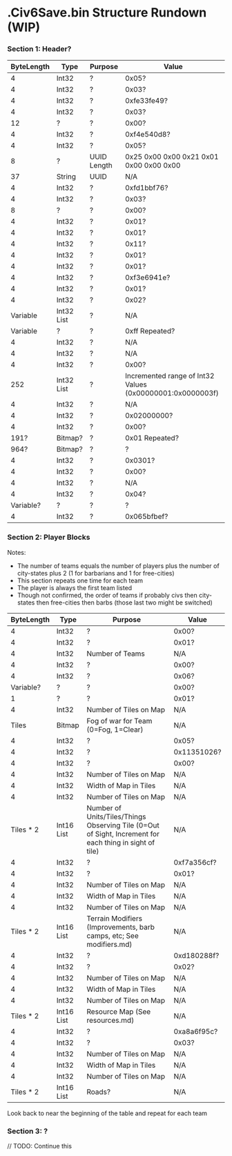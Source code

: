 # .Civ6Save.bin Structure Rundown (WIP)

### Section 1: Header?

ByteLength | Type | Purpose | Value
--- | --- | --- | ---
4 | Int32 | ? | 0x05?
4 | Int32 | ? | 0x03?
4 | Int32 | ? | 0xfe33fe49?
4 | Int32 | ? | 0x03?
12 | ? | ? | 0x00?
4 | Int32 | ? | 0xf4e540d8?
4 | Int32 | ? | 0x05?
8 | ? | UUID Length | 0x25 0x00 0x00 0x21 0x01 0x00 0x00 0x00
37 | String | UUID | N/A
4 | Int32 | ? | 0xfd1bbf76?
4 | Int32 | ? | 0x03?
8 | ? | ? | 0x00?
4 | Int32 | ? | 0x01?
4 | Int32 | ? | 0x01?
4 | Int32 | ? | 0x11?
4 | Int32 | ? | 0x01?
4 | Int32 | ? | 0x01?
4 | Int32 | ? | 0xf3e6941e?
4 | Int32 | ? | 0x01?
4 | Int32 | ? | 0x02?
Variable | Int32 List | ? | N/A
Variable | ? | ? | 0xff Repeated?
4 | Int32 | ? | N/A
4 | Int32 | ? | N/A
4 | Int32 | ? | 0x00?
252 | Int32 List | ? | Incremented range of Int32 Values (0x00000001:0x0000003f)
4 | Int32 | ? | N/A
4 | Int32 | ? | 0x02000000?
4 | Int32 | ? | 0x00?
191? | Bitmap? | ? | 0x01 Repeated?
964? | Bitmap? | ? | ?
4 | Int32 | ? | 0x0301?
4 | Int32 | ? | 0x00?
4 | Int32 | ? | N/A
4 | Int32 | ? | 0x04?
Variable? | ? | ? | ?
4 | Int32 | ? | 0x065bfbef?

### Section 2: Player Blocks

Notes:
* The number of teams equals the number of players plus the number of city-states plus 2 (1 for barbarians and 1 for free-cities)
* This section repeats one time for each team
* The player is always the first team listed
* Though not confirmed, the order of teams if probably civs then city-states then free-cities then barbs (those last two might be switched)

ByteLength | Type | Purpose | Value
--- | --- | --- | ---
4 | Int32 | ? | 0x00?
4 | Int32 | ? | 0x01?
4 | Int32 | Number of Teams | N/A
4 | Int32 | ? | 0x00?
4 | Int32 | ? | 0x06?
Variable? | ? | ? | 0x00?
1 | ? | ? | 0x01?
4 | Int32 | Number of Tiles on Map | N/A
Tiles | Bitmap | Fog of war for Team (0=Fog, 1=Clear) | N/A
4 | Int32 | ? | 0x05?
4 | Int32 | ? | 0x11351026?
4 | Int32 | ? | 0x00?
4 | Int32 | Number of Tiles on Map | N/A
4 | Int32 | Width of Map in Tiles | N/A
4 | Int32 | Number of Tiles on Map | N/A
Tiles * 2 | Int16 List | Number of Units/Tiles/Things Observing Tile (0=Out of Sight, Increment for each thing in sight of tile) | N/A
4 | Int32 | ? | 0xf7a356cf?
4 | Int32 | ? | 0x01?
4 | Int32 | Number of Tiles on Map | N/A
4 | Int32 | Width of Map in Tiles | N/A
4 | Int32 | Number of Tiles on Map | N/A
Tiles * 2 | Int16 List | Terrain Modifiers (Improvements, barb camps, etc; See modifiers.md) | N/A
4 | Int32 | ? | 0xd180288f?
4 | Int32 | ? | 0x02?
4 | Int32 | Number of Tiles on Map | N/A
4 | Int32 | Width of Map in Tiles | N/A
4 | Int32 | Number of Tiles on Map | N/A
Tiles * 2 | Int16 List | Resource Map (See resources.md) | N/A
4 | Int32 | ? | 0xa8a6f95c?
4 | Int32 | ? | 0x03?
4 | Int32 | Number of Tiles on Map | N/A
4 | Int32 | Width of Map in Tiles | N/A
4 | Int32 | Number of Tiles on Map | N/A
Tiles * 2 | Int16 List | Roads? | N/A

Look back to near the beginning of the table and repeat for each team

### Section 3: ?

// TODO: Continue this